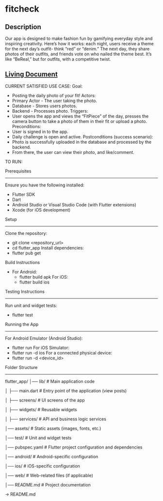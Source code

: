 # fitcheck

## Description
Our app is designed to make fashion fun by gamifying everyday style and inspiring creativity. Here’s how it works: each night, users receive a theme for the next day’s outfit- think “red” or “denim.” The next day, they share photos of their outfits, and friends vote on who nailed the theme best. It’s like “BeReal,” but for outfits, with a competitive twist.

## [Living Document](https://docs.google.com/document/d/1CZu642kOHpgtLdXkNPS8U6OsxPTkgixnqs-X6VRMPes/edit?tab=t.0)

CURRENT SATISFIED USE CASE:
Goal:
- Posting the daily photo of your fit!
Actors:
- Primary Actor - The user taking the photo. 
- Database - Stores users photos. 
- Backend - Processes photo. 
Triggers:
- User opens the app and views the “FitPiece” of the day, presses the camera button to take a photo of them in their fit or upload a photo. 
Preconditions:
- User is signed in to the app. 
- Daily challenge is open and active.
Postconditions (success scenario):
- Photo is successfully uploaded in the database and processed by the backend.
- From there, the user can view their photo, and like/comment.



TO RUN:

Prerequisites
__________________
Ensure you have the following installed:
- Flutter SDK
- Dart
- Android Studio or Visual Studio Code (with Flutter extensions)
- Xcode (for iOS development)
  
Setup
__________________
Clone the repository:
- git clone <repository_url>
- cd flutter_app
Install dependencies:
- flutter pub get

Build Instructions
- For Android:
  - flutter build apk
For iOS:
  - flutter build ios

Testing Instructions
______________________
Run unit and widget tests:
  - flutter test

Running the App
__________________
For Android Emulator (Android Studio):
- flutter run
For iOS Simulator:
- flutter run -d ios
For a connected physical device:
- flutter run -d <device_id>

Folder Structure
__________________
flutter_app/
│── lib/                 # Main application code

│   ├── main.dart        # Entry point of the application (view posts)

│   ├── screens/         # UI screens of the app

│   ├── widgets/         # Reusable widgets

│   ├── services/        # API and business logic services

│── assets/              # Static assets (images, fonts, etc.)

│── test/                # Unit and widget tests

│── pubspec.yaml         # Flutter project configuration and dependencies

│── android/             # Android-specific configuration

│── ios/                 # iOS-specific configuration

│── web/                 # Web-related files (if applicable)

│── README.md            # Project documentation

-> README.md 
